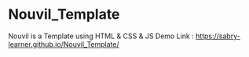 # Nouvil_Template
Nouvil is a Template using HTML &amp; CSS &amp; JS
Demo Link : https://sabry-learner.github.io/Nouvil_Template/
